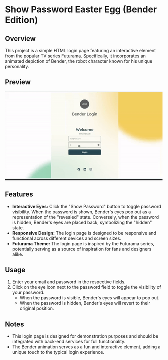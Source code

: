 # Show Password Easter Egg (Bender Edition)

## Overview
This project is a simple HTML login page featuring an interactive element from the popular TV series Futurama. Specifically, it incorporates an animated depiction of Bender, the robot character known for his unique personality.

## Preview
![](https://raw.githubusercontent.com/lordexoc/show-password-easter-egg/main/benderpass.gif)

## Features
- **Interactive Eyes:** Click the "Show Password" button to toggle password visibility. When the password is shown, Bender's eyes pop out as a representation of the "revealed" state. Conversely, when the password is hidden, Bender's eyes are placed back, symbolizing the "hidden" state.
- **Responsive Design:** The login page is designed to be responsive and functional across different devices and screen sizes.
- **Futurama Theme:** The login page is inspired by the Futurama series, potentially serving as a source of inspiration for fans and designers alike.

## Usage
1. Enter your email and password in the respective fields.
2. Click on the eye icon next to the password field to toggle the visibility of your password.
   - When the password is visible, Bender's eyes will appear to pop out.
   - When the password is hidden, Bender's eyes will revert to their original position.

## Notes
- This login page is designed for demonstration purposes and should be integrated with back-end services for full functionality.
- The Bender animation serves as a fun and interactive element, adding a unique touch to the typical login experience.

